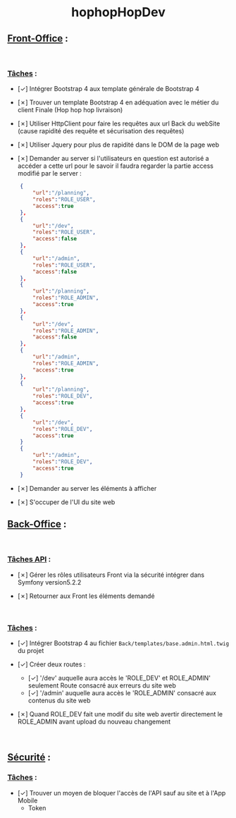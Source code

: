 # <center>hophopHopDev</center>

## <u>Front-Office</u> :
<!-- 
    - Mettre &check devant la tâche pour taches finies

    - Mettre _ devant la tâche pour tâche non faîtes
    
    - Mettre &cross; devant une tâche faîtes mais ne fonctionnant pas comme il faut
-->
<br>

### <u>Tâches</u> :

- [&check;] Intégrer Bootstrap 4 aux template générale de Bootstrap 4

- [&cross;] Trouver un template Bootstrap 4 en adéquation avec le métier du client Finale (Hop hop hop livraison)

- [&cross;] Utiliser HttpClient pour faire les requêtes aux url Back du webSite (cause rapidité des requête et sécurisation des requêtes)

- [&cross;] Utiliser Jquery pour plus de rapidité dans le DOM de la page web

- [&cross;] Demander au server si l'utilisateurs en question est autorisé a accéder a cette 
url pour le savoir il faudra regarder la partie access modifié par le server :
``` json
    {
        "url":"/planning",
        "roles":"ROLE_USER",
        "access":true
    },
    {
        "url":"/dev",
        "roles":"ROLE_USER",
        "access":false
    },
    {
        "url":"/admin",
        "roles":"ROLE_USER",
        "access":false
    },
    {
        "url":"/planning",
        "roles":"ROLE_ADMIN",
        "access":true
    },
    {
        "url":"/dev",
        "roles":"ROLE_ADMIN",
        "access":false
    },
    {
        "url":"/admin",
        "roles":"ROLE_ADMIN",
        "access":true
    },
    {
        "url":"/planning",
        "roles":"ROLE_DEV",
        "access":true
    },
    {
        "url":"/dev",
        "roles":"ROLE_DEV",
        "access":true
    }
    {
        "url":"/admin",
        "roles":"ROLE_DEV",
        "access":true
    }
```
- [&cross;] Demander au server les éléments à afficher

- [&cross;] S'occuper de l'UI du site web

## <u>Back-Office</u> :
<br>

### <u>Tâches API</u> :

- [&cross;] Gérer les rôles utilisateurs Front via la sécurité intégrer dans Symfony version5.2.2

- [&cross;] Retourner aux Front les éléments demandé
<br>

### <u>Tâches</u> :
- [&check;] Intégrer Bootstrap 4 au fichier `Back/templates/base.admin.html.twig` du projet

- [&check;] Créer deux routes :
    - [&check;] '/dev' auquelle aura accès le 'ROLE_DEV' et ROLE_ADMIN' seulement Route consacré aux erreurs du site web
    - [&check;] '/admin' auquelle aura accès le 'ROLE_ADMIN' consacré aux contenus du site web

- [&cross;] Quand ROLE_DEV fait une modif du site web avertir directement le ROLE_ADMIN avant upload du nouveau changement
<br>

## <u>Sécurité</u> :

### <u>Tâches</u> :

- [&check;] Trouver un moyen de bloquer l'accès de l'API sauf au site et à l'App Mobile
    - Token